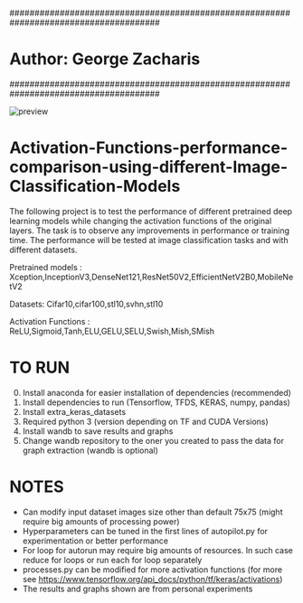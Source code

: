 ######################################################################################
# Author: George Zacharis
######################################################################################



![preview](https://github.com/TechZx/Activation-Functions-performance-comparisson-using-different-Image-Classification-models/assets/43382759/a6d882cb-e386-4c2a-9dd1-c190de23f25a)




# Activation-Functions-performance-comparison-using-different-Image-Classification-Models
The following project is to test the performance of different pretrained deep learning models while changing the activation functions of the original layers. The task is to observe any improvements in performance or training time. The performance will be tested at image classification tasks and with different datasets.  

Pretrained models : Xception,InceptionV3,DenseNet121,ResNet50V2,EfficientNetV2B0,MobileNetV2

Datasets: Cifar10,cifar100,stl10,svhn,stl10

Activation Functions : ReLU,Sigmoid,Tanh,ELU,GELU,SELU,Swish,Mish,SMish


# TO RUN 

0. Install anaconda for easier installation of dependencies (recommended)
1. Install dependencies to run (Tensorflow, TFDS, KERAS, numpy, pandas)
2. Install extra_keras_datasets
3. Required python 3 (version depending on TF and CUDA Versions)
4. Install wandb to save results and graphs
5. Change wandb repository to the oner you created to pass the data for graph extraction (wandb is optional)

# NOTES

- Can modify input dataset images size other than default 75x75 (might require big amounts of processing power)
- Hyperparameters can be tuned in the first lines of autopilot.py for experimentation or better performance
- For loop for autorun may require big amounts of resources. In such case reduce for loops or run each for loop separately
- processes.py can be modified for more activation functions (for more see https://www.tensorflow.org/api_docs/python/tf/keras/activations)
- The results and graphs shown are from personal experiments

